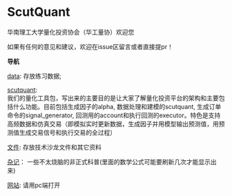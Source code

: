 # ScutQuant
华南理工大学量化投资协会（华工量协）欢迎您

如果有任何的意见和建议，欢迎在issue区留言或者直接提pr！

**导航**


[data](https://github.com/HaoningChen/ScutQuant/tree/main/data): 存放练习数据;  

[scutquant](https://github.com/HaoningChen/ScutQuant/tree/main/scutquant):  
我们的量化工具包，写出来的主要目的是让大家了解量化投资平台的架构和主要包括什么功能。目前包括生成因子的alpha, 数据处理和建模的scutquant, 生成订单命令的signal_generator, 回测用的account和执行回测的executor。特色是支持高频数据和仿真交易（即模拟实时更新数据，生成因子并用模型输出预测值，用预测值生成交易信号和执行交易的全过程）  

[文件](https://github.com/HaoningChen/ScutQuant/tree/main/文件): 存放技术沙龙文件和其它资料  

[杂记](https://github.com/HaoningChen/ScutQuant/tree/main/杂记)： 一些不太烧脑的非正式科普(里面的数学公式可能要刷新几次才能显示出来)  

[网站](https://haoningchen.github.io/ScutQuant/): 请用pc端打开
